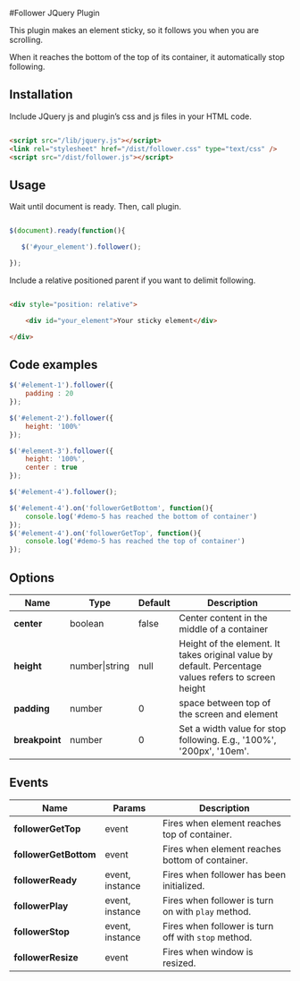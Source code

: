#Follower JQuery Plugin

This plugin makes an element sticky, so it follows you when you are scrolling.

When it reaches the bottom of the top of its container, it automatically stop following.


## Installation

Include JQuery js and plugin’s css and js files in your HTML code.

```html

<script src="/lib/jquery.js"></script> 
<link rel="stylesheet" href="/dist/follower.css" type="text/css" /> 
<script src="/dist/follower.js"></script> 

```

## Usage


Wait until document is ready. Then, call plugin.

```javascript

$(document).ready(function(){

   $('#your_element').follower();

});

```

Include a relative positioned parent if you want to delimit following.

```html

<div style="position: relative">

    <div id="your_element">Your sticky element</div>   

</div>

```

## Code examples

```javascript
$('#element-1').follower({
    padding : 20
});

$('#element-2').follower({
    height: '100%'
});

$('#element-3').follower({
    height: '100%',
    center : true
});

$('#element-4').follower();

$('#element-4').on('followerGetBottom', function(){
    console.log('#demo-5 has reached the bottom of container')
});
$('#element-4').on('followerGetTop', function(){
    console.log('#demo-5 has reached the top of container')
});

```

## Options

Name | Type | Default | Description
--- | --- | --- | ---
**center** | boolean | false |  Center content in the middle of a container
**height** | number\|string | null | Height of the element. It takes original value by default. Percentage values refers to screen height
**padding** | number | 0 | space between top of the screen and element
**breakpoint** | number | 0 | Set a width value for stop following. E.g., '100%', '200px', '10em'.

## Events

Name | Params | Description
--- | --- | ---
**followerGetTop** | event | Fires when element reaches top of container.
**followerGetBottom** | event | Fires when element reaches bottom of container.
**followerReady** | event, instance | Fires when follower has been initialized.
**followerPlay** | event, instance | Fires when follower is turn on with `play` method.
**followerStop** | event, instance | Fires when follower is turn off with `stop` method.
**followerResize** | event | Fires when window is resized.
